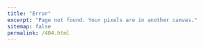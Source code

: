 ```yaml
---
title: "Error"
excerpt: "Page not found. Your pixels are in another canvas."
sitemap: false
permalink: /404.html
---
```


